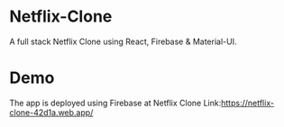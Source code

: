 # Netflix-Clone
A full stack Netflix Clone using React, Firebase &amp; Material-UI.

# Demo
The app is deployed using Firebase at Netflix Clone Link:https://netflix-clone-42d1a.web.app/
